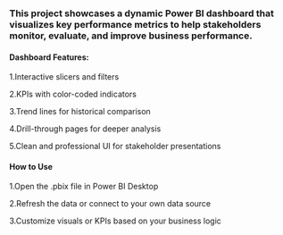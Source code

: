 ### This project showcases a dynamic Power BI dashboard that visualizes key performance metrics to help stakeholders monitor, evaluate, and improve business performance.

#### Dashboard Features:
1.Interactive slicers and filters

2.KPIs with color-coded indicators 

3.Trend lines for historical comparison

4.Drill-through pages for deeper analysis

5.Clean and professional UI for stakeholder presentations

#### How to Use

1.Open the .pbix file in Power BI Desktop

2.Refresh the data or connect to your own data source

3.Customize visuals or KPIs based on your business logic

